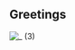 ## Greetings
![_ (3)](https://github.com/user-attachments/assets/dd85f9f8-1aef-41eb-bbdd-0cab2e588589)

<!--
**mxlovermxn/Mxlovermxn** is a ✨ _special_ ✨ repository because its `README.md` (this file) appears on your GitHub profile.

Here are some ideas to get you started:

- 🔭 I’m currently working on ...
- 🌱 I’m currently learning ...
- 👯 I’m looking to collaborate on ...
- 🤔 I’m looking for help with ...
- 💬 Ask me about ...
- 📫 How to reach me: ...
- 😄 Pronouns: ...
- ⚡ Fun fact: ...
-->
